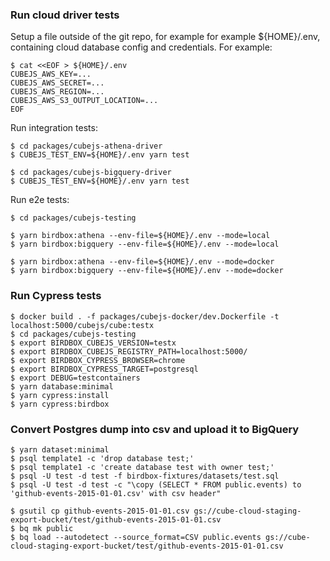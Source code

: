 ### Run cloud driver tests

Setup a file outside of the git repo, for example for example ${HOME}/.env, containing cloud database config and
credentials. For example:

```shell
$ cat <<EOF > ${HOME}/.env
CUBEJS_AWS_KEY=...
CUBEJS_AWS_SECRET=...
CUBEJS_AWS_REGION=...
CUBEJS_AWS_S3_OUTPUT_LOCATION=...
EOF
```

Run integration tests:

```shell
$ cd packages/cubejs-athena-driver
$ CUBEJS_TEST_ENV=${HOME}/.env yarn test

$ cd packages/cubejs-bigquery-driver
$ CUBEJS_TEST_ENV=${HOME}/.env yarn test
```

Run e2e tests:

```shell
$ cd packages/cubejs-testing

$ yarn birdbox:athena --env-file=${HOME}/.env --mode=local
$ yarn birdbox:bigquery --env-file=${HOME}/.env --mode=local

$ yarn birdbox:athena --env-file=${HOME}/.env --mode=docker
$ yarn birdbox:bigquery --env-file=${HOME}/.env --mode=docker
```

### Run Cypress tests

```shell
$ docker build . -f packages/cubejs-docker/dev.Dockerfile -t localhost:5000/cubejs/cube:testx
$ cd packages/cubejs-testing
$ export BIRDBOX_CUBEJS_VERSION=testx
$ export BIRDBOX_CUBEJS_REGISTRY_PATH=localhost:5000/
$ export BIRDBOX_CYPRESS_BROWSER=chrome
$ export BIRDBOX_CYPRESS_TARGET=postgresql
$ export DEBUG=testcontainers
$ yarn database:minimal
$ yarn cypress:install
$ yarn cypress:birdbox
```

### Convert Postgres dump into csv and upload it to BigQuery

```shell
$ yarn dataset:minimal
$ psql template1 -c 'drop database test;'  
$ psql template1 -c 'create database test with owner test;'
$ psql -U test -d test -f birdbox-fixtures/datasets/test.sql
$ psql -U test -d test -c "\copy (SELECT * FROM public.events) to 'github-events-2015-01-01.csv' with csv header"

$ gsutil cp github-events-2015-01-01.csv gs://cube-cloud-staging-export-bucket/test/github-events-2015-01-01.csv
$ bq mk public
$ bq load --autodetect --source_format=CSV public.events gs://cube-cloud-staging-export-bucket/test/github-events-2015-01-01.csv
```
